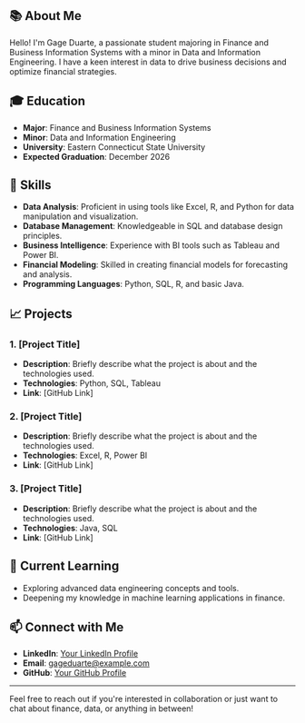 ## 📚 About Me
Hello! I'm Gage Duarte, a passionate student majoring in Finance and Business Information Systems with a minor in Data and Information Engineering. I have a keen interest in data to drive business decisions and optimize financial strategies.

## 🎓 Education
- **Major**: Finance and Business Information Systems
- **Minor**: Data and Information Engineering
- **University**: Eastern Connecticut State University
- **Expected Graduation**: December 2026

## 💼 Skills
- **Data Analysis**: Proficient in using tools like Excel, R, and Python for data manipulation and visualization.
- **Database Management**: Knowledgeable in SQL and database design principles.
- **Business Intelligence**: Experience with BI tools such as Tableau and Power BI.
- **Financial Modeling**: Skilled in creating financial models for forecasting and analysis.
- **Programming Languages**: Python, SQL, R, and basic Java.

## 📈 Projects
### 1. [Project Title]
   - **Description**: Briefly describe what the project is about and the technologies used.
   - **Technologies**: Python, SQL, Tableau
   - **Link**: [GitHub Link]

### 2. [Project Title]
   - **Description**: Briefly describe what the project is about and the technologies used.
   - **Technologies**: Excel, R, Power BI
   - **Link**: [GitHub Link]

### 3. [Project Title]
   - **Description**: Briefly describe what the project is about and the technologies used.
   - **Technologies**: Java, SQL
   - **Link**: [GitHub Link]

## 🌱 Current Learning
- Exploring advanced data engineering concepts and tools.
- Deepening my knowledge in machine learning applications in finance.

## 📫 Connect with Me
- **LinkedIn**: [Your LinkedIn Profile](https://www.linkedin.com/in/yourprofile)
- **Email**: gageduarte@example.com
- **GitHub**: [Your GitHub Profile](https://github.com/yourusername)

---

Feel free to reach out if you're interested in collaboration or just want to chat about finance, data, or anything in between!

